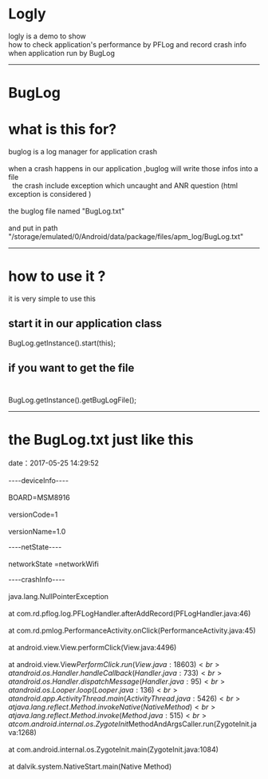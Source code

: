 Logly
====
logly is a demo to show <br>
how to check application's performance by PFLog and record crash info when application run by BugLog<br>
* * *
BugLog
====
# what is this for?<br>  
buglog is a log manager for application crash <br>  
when a crash happens in our application ,buglog will write those infos into a file<br>  
the crash include exception which uncaught and ANR question (html exception is considered )<br>   
the buglog file named "BugLog.txt"<br>  
and put in path "/storage/emulated/0/Android/data/package/files/apm_log/BugLog.txt"<br>  
* * *
# how to use it ?<br>  
it is very simple to use this<br>  

## start it in our application class <br>  
BugLog.getInstance().start(this);<br>  

## if you want to get the file <br>  
BugLog.getInstance().getBugLogFile();<br>  
* * *
# the BugLog.txt just like this<br>  
date：2017-05-25 14:29:52<br>  
----deviceInfo----<br>  
BOARD=MSM8916<br>  
versionCode=1<br>  
versionName=1.0<br>  

----netState----<br>  
networkState =networkWifi<br>  

----crashInfo----<br>  
java.lang.NullPointerException<br>  
	at com.rd.pflog.log.PFLogHandler.afterAddRecord(PFLogHandler.java:46) <br>  
	at com.rd.pmlog.PerformanceActivity.onClick(PerformanceActivity.java:45)<br>  
	at android.view.View.performClick(View.java:4496)<br>  
	at android.view.View$PerformClick.run(View.java:18603)<br>  
	at android.os.Handler.handleCallback(Handler.java:733)<br>  
	at android.os.Handler.dispatchMessage(Handler.java:95)<br>  
	at android.os.Looper.loop(Looper.java:136)<br>  
	at android.app.ActivityThread.main(ActivityThread.java:5426)<br>  
	at java.lang.reflect.Method.invokeNative(Native Method)<br>  
	at java.lang.reflect.Method.invoke(Method.java:515)<br>  
	at com.android.internal.os.ZygoteInit$MethodAndArgsCaller.run(ZygoteInit.java:1268)<br>  
	at com.android.internal.os.ZygoteInit.main(ZygoteInit.java:1084)<br>  
	at dalvik.system.NativeStart.main(Native Method)<br>  

